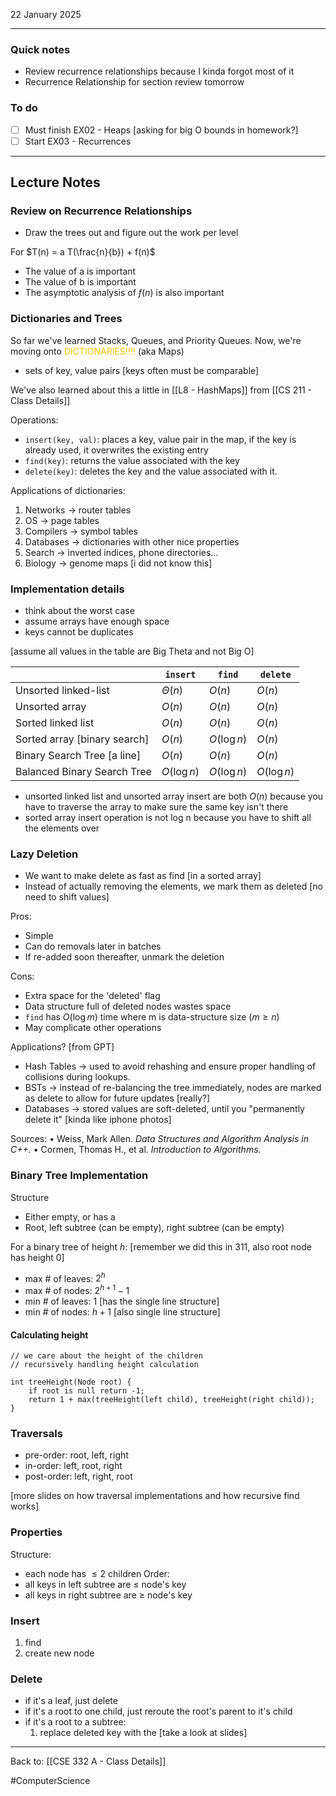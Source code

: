 22 January 2025

---
### Quick notes
- Review recurrence relationships because I kinda forgot most of it
- Recurrence Relationship for section review tomorrow

### To do
- [ ] Must finish EX02 - Heaps [asking for big O bounds in homework?]
- [ ] Start EX03 - Recurrences

---
## Lecture Notes

### Review on Recurrence Relationships
- Draw the trees out and figure out the work per level

For $T(n) = a T(\frac{n}{b}) + f(n)$
- The value of a is important
- The value of b is important
- The asymptotic analysis of $f(n)$ is also important

### Dictionaries and Trees

So far we've learned Stacks, Queues, and Priority Queues. Now, we're moving onto <span style="color:rgb(255, 192, 0)">DICTIONARIES!!!!</span> (aka Maps)
- sets of key, value pairs [keys often must be comparable]

We've also learned about this a little in [[L8 - HashMaps]] from [[CS 211 - Class Details]]

Operations:
- `insert(key, val)`: places a key, value pair in the map, if the key is already used, it overwrites the existing entry
- `find(key)`: returns the value associated with the key
- `delete(key)`: deletes the key and the value associated with it.

Applications of dictionaries:
1. Networks -> router tables
2. OS -> page tables
3. Compilers -> symbol tables
4. Databases -> dictionaries with other nice properties
5. Search -> inverted indices, phone directories...
6. Biology -> genome maps [i did not know this]

### Implementation details
- think about the worst case
- assume arrays have enough space
- keys cannot be duplicates

[assume all values in the table are Big Theta and not Big O]

|                              | `insert`    | `find`      | `delete`    |
| ---------------------------- | ----------- | ----------- | ----------- |
| Unsorted linked-list         | $\Theta(n)$ | $O(n)$      | $O(n)$      |
| Unsorted array               | $O(n)$      | $O(n)$      | $O(n)$      |
| Sorted linked list           | $O(n)$      | $O(n)$      | $O(n)$      |
| Sorted array [binary search] | $O(n)$      | $O(\log n)$ | $O(n)$      |
| Binary Search Tree [a line]  | $O(n)$      | $O(n)$      | $O(n)$      |
| Balanced Binary Search Tree  | $O(\log n)$ | $O(\log n)$ | $O(\log n)$ |
- unsorted linked list and unsorted array insert are both $O(n)$ because you have to traverse the array to make sure the same key isn't there
- sorted array insert operation is not log n because you have to shift all the elements over

### Lazy Deletion
- We want to make delete as fast as find [in a sorted array]
- Instead of actually removing the elements, we mark them as deleted [no need to shift values]

Pros:
- Simple
- Can do removals later in batches
- If re-added soon thereafter, unmark the deletion

Cons:
- Extra space for the 'deleted' flag
- Data structure full of deleted nodes wastes space
- `find` has $O (\log m)$ time where m is data-structure size ($m \geq n$)
- May complicate other operations

Applications? [from GPT]
- Hash Tables -> used to avoid rehashing and ensure proper handling of collisions during lookups.
- BSTs -> instead of re-balancing the tree immediately, nodes are marked as delete to allow for future updates [really?]
- Databases -> stored values are soft-deleted, until you "permanently delete it" [kinda like iphone photos]

Sources:
• Weiss, Mark Allen. _Data Structures and Algorithm Analysis in C++._
• Cormen, Thomas H., et al. _Introduction to Algorithms._

### Binary Tree Implementation
Structure
- Either empty, or has a
- Root, left subtree (can be empty), right subtree (can be empty)

For a binary tree of height $h$: [remember we did this in 311, also root node has height 0]
- max # of leaves: $2^h$
- max # of nodes: $2^{h + 1} - 1$
- min # of leaves: $1$ [has the single line structure]
- min # of nodes: $h + 1$ [also single line structure]

#### Calculating height
```
// we care about the height of the children
// recursively handling height calculation

int treeHeight(Node root) {
	if root is null return -1;
	return 1 + max(treeHeight(left child), treeHeight(right child));
}
```

### Traversals
- pre-order: root, left, right
- in-order: left, root, right
- post-order: left, right, root

[more slides on how traversal implementations and how recursive find works]

### Properties
Structure:
- each node has $\leq 2$ children
Order:
- all keys in left subtree are $\leq$ node's key
- all keys in right subtree are $\geq$ node's key

### Insert
1. find
2. create new node

### Delete
- if it's a leaf, just delete
- if it's a root to one child, just reroute the root's parent to it's child
- if it's a root to a subtree:
	1. replace deleted key with the [take a look at slides]


---
Back to: [[CSE 332 A - Class Details]]

#ComputerScience
